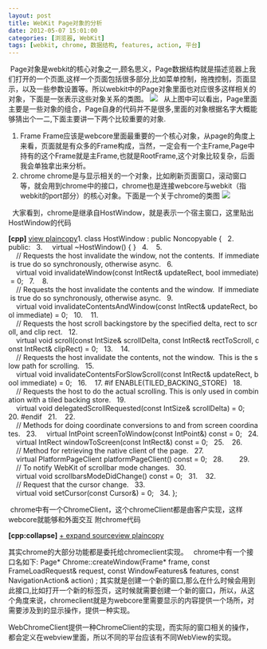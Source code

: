 ```yaml
---
layout: post
title: WebKit Page对象的分析
date: 2012-05-07 15:01:00
categories: [浏览器, WebKit]
tags: [webkit, chrome, 数据结构, features, action, 平台]
---
```

 Page对象是webkit的核心对象之一,顾名思义，Page数据结构就是描述览器上我们打开的一个页面,这样一个页面包括很多部分,比如菜单控制，拖拽控制，页面显示，以及一些参数设置等。所以webkit中的Page对象里面也对应很多这样相关的对象，下面是一张表示这些对象关系的类图。
![](http://hi.csdn.net/attachment/201103/12/0_1299917608e8G5.gif)
 
从上图中可以看出，Page里面主要是一些对象的组合，Page自身的代码并不是很多,里面的对象根据名字大概能够猜出个一二,下面主要讲一下两个比较重要的对象.
1. Frame
Frame应该是webcore里面最重要的一个核心对象，从page的角度上来看，页面就是有众多的Frame构成，当然，一定会有一个主Frame,Page中持有的这个Frame就是主Frame,也就是RootFrame,这个对象比较复杂，后面我会单独拿出来分析。
2. chrome
chrome是与显示相关的一个对象，比如刷新页面窗口，滚动窗口等，就会用到chrome中的接口，chrome也是连接webcore与webkit（指webkit的port部分）的核心对象。下面是一个关于chrome的类图
![](http://hi.csdn.net/attachment/201103/12/0_1299919797YPQ0.gif)

 
大家看到，chrome是继承自HostWindow，就是表示一个宿主窗口，这里贴出HostWindow的代码

**[cpp]** [view
 plain](http://blog.csdn.net/shunzi__1984/article/details/6243767# "view plain")[copy](http://blog.csdn.net/shunzi__1984/article/details/6243767# "copy")1. class HostWindow : public Noncopyable {  
2. public:  
3.     virtual ~HostWindow() { }  
4.   
5.     // Requests the host invalidate the window, not the contents.  If immediate is true do so synchronously, otherwise async.  
6.     virtual void invalidateWindow(const IntRect& updateRect, bool immediate) = 0;  
7.   
8.     // Requests the host invalidate the contents and the window.  If immediate is true do so synchronously, otherwise async.  
9.     virtual void invalidateContentsAndWindow(const IntRect& updateRect, bool immediate) = 0;  
10.   
11.     // Requests the host scroll backingstore by the specified delta, rect to scroll, and clip rect.  
12.     virtual void scroll(const IntSize& scrollDelta, const IntRect& rectToScroll, const IntRect& clipRect) = 0;  
13.   
14.     // Requests the host invalidate the contents, not the window.  This is the slow path for scrolling.  
15.     virtual void invalidateContentsForSlowScroll(const IntRect& updateRect, bool immediate) = 0;  
16.   
17. #if ENABLE(TILED_BACKING_STORE)  
18.     // Requests the host to do the actual scrolling. This is only used in combination with a tiled backing store.  
19.     virtual void delegatedScrollRequested(const IntSize& scrollDelta) = 0;  
20. #endif  
21.   
22.     // Methods for doing coordinate conversions to and from screen coordinates.  
23.     virtual IntPoint screenToWindow(const IntPoint&) const = 0;  
24.     virtual IntRect windowToScreen(const IntRect&) const = 0;  
25.   
26.     // Method for retrieving the native client of the page.  
27.     virtual PlatformPageClient platformPageClient() const = 0;  
28.       
29.     // To notify WebKit of scrollbar mode changes.  
30.     virtual void scrollbarsModeDidChange() const = 0;  
31.   
32.     // Request that the cursor change.  
33.     virtual void setCursor(const Cursor&) = 0;  
34. };  


 chrome中有一个ChromeClient，这个chromeClient都是由客户实现，这样webcore就能够和外面交互
附chrome代码

**[cpp:collapse]** [+
 expand source](http://blog.csdn.net/shunzi__1984/article/details/6243767# "+ expand source")[view
 plain](http://blog.csdn.net/shunzi__1984/article/details/6243767# "view plain")[copy](http://blog.csdn.net/shunzi__1984/article/details/6243767# "copy")

其实chrome的大部分功能都是委托给chromeclient实现。
 
chrome中有一个接口名如下:
Page* Chrome::createWindow(Frame* frame, const FrameLoadRequest& request, const WindowFeatures& features, const NavigationAction& action) ;
其实就是创建一个新的窗口,那么在什么时候会用到此接口,比如打开一个新的标签页，这时候就需要创建一个新的窗口，所以，从这个角度来说，chromeclient就是为webcore里需要显示的内容提供一个场所，对需要涉及到的显示操作，提供一种实现。

WebChromeClient提供一种ChromeClient的实现，而实际的窗口相关的操作，都会定义在webview里面，所以不同的平台应该有不同WebView的实现。
